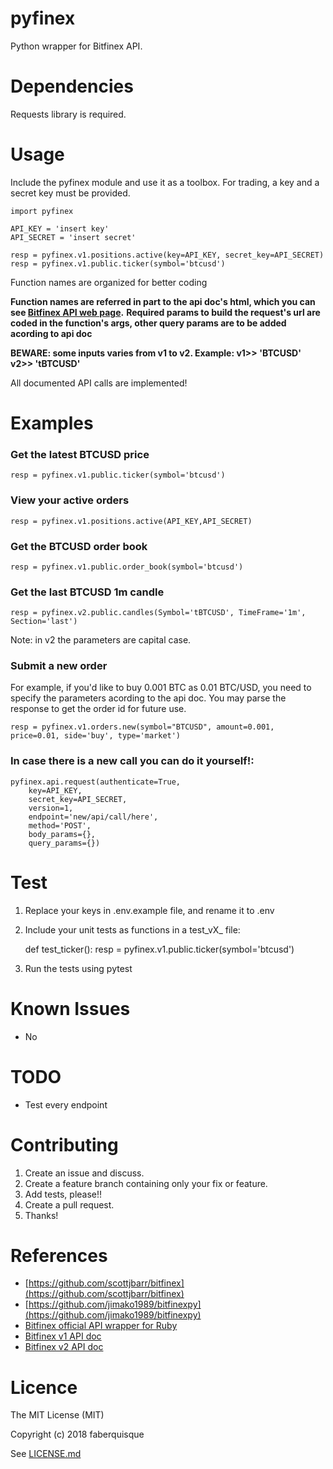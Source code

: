 pyfinex
======
Python wrapper for Bitfinex API.

Dependencies
======
Requests library is required.

Usage
======
Include the pyfinex module and use it as a toolbox. For trading, a key and a secret key must be provided.

	import pyfinex

    API_KEY = 'insert key'
    API_SECRET = 'insert secret'

	resp = pyfinex.v1.positions.active(key=API_KEY, secret_key=API_SECRET)
    resp = pyfinex.v1.public.ticker(symbol='btcusd')

Function names are organized for better coding

**Function names are referred in part to the api doc's html, which you can see [Bitfinex API web page](http://docs.bitfinex.com/).**
**Required params to build the request's url are coded in the function's args, other query params are to be added acording to api doc**

**BEWARE: some inputs varies from v1 to v2. Example: v1>> 'BTCUSD' v2>> 'tBTCUSD'**

All documented API calls are implemented!

Examples
======
### Get the latest BTCUSD price
    resp = pyfinex.v1.public.ticker(symbol='btcusd')
### View your active orders
    resp = pyfinex.v1.positions.active(API_KEY,API_SECRET)
### Get the BTCUSD order book
    resp = pyfinex.v1.public.order_book(symbol='btcusd')
### Get the last BTCUSD 1m candle 
    resp = pyfinex.v2.public.candles(Symbol='tBTCUSD', TimeFrame='1m', Section='last')

Note: in v2 the parameters are capital case.
### Submit a new order
For example, if you'd like to buy 0.001 BTC as 0.01 BTC/USD, you need to specify the parameters acording to the api doc. You may parse the response to get the order id for future use.

	resp = pyfinex.v1.orders.new(symbol="BTCUSD", amount=0.001, price=0.01, side='buy', type='market')

### In case there is a new call you can do it yourself!:
    pyfinex.api.request(authenticate=True, 
        key=API_KEY, 
        secret_key=API_SECRET, 
        version=1, 
        endpoint='new/api/call/here', 
        method='POST', 
        body_params={}, 
        query_params={})

Test
======
1. Replace your keys in .env.example file, and rename it to .env
1. Include your unit tests as functions in a test_vX_ file:
    
    def test_ticker():
       resp = pyfinex.v1.public.ticker(symbol='btcusd')

1. Run the tests using pytest

Known Issues
======
- No

TODO
=====
- Test every endpoint


Contributing
======
1. Create an issue and discuss.
1. Create a feature branch containing only your fix or feature.
1. Add tests, please!!
1. Create a pull request.
1. Thanks!

References
======
- [https://github.com/scottjbarr/bitfinex](https://github.com/scottjbarr/bitfinex)
- [https://github.com/jimako1989/bitfinexpy](https://github.com/jimako1989/bitfinexpy)
- [Bitfinex official API wrapper for Ruby](https://github.com/bitfinexcom/bitfinex-api-rb)
- [Bitfinex v1 API doc](https://bitfinex.readme.io/v1/docs)
- [Bitfinex v2 API doc](https://bitfinex.readme.io/v2/docs)

Licence
======
The MIT License (MIT)

Copyright (c) 2018 faberquisque

See [LICENSE.md](LICENSE.md)
